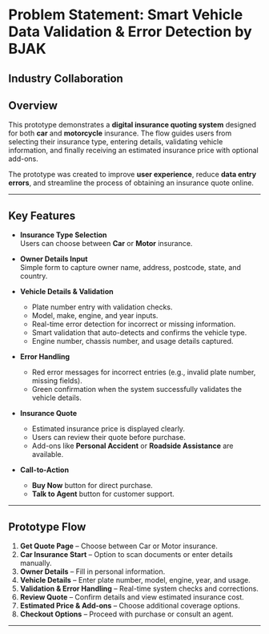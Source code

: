 # Problem Statement: Smart Vehicle Data Validation & Error Detection by BJAK 
## Industry Collaboration

## Overview
This prototype demonstrates a **digital insurance quoting system** designed for both **car** and **motorcycle** insurance. The flow guides users from selecting their insurance type, entering details, validating vehicle information, and finally receiving an estimated insurance price with optional add-ons.  

The prototype was created to improve **user experience**, reduce **data entry errors**, and streamline the process of obtaining an insurance quote online.

---

## Key Features
- **Insurance Type Selection**  
  Users can choose between **Car** or **Motor** insurance.  

- **Owner Details Input**  
  Simple form to capture owner name, address, postcode, state, and country.  

- **Vehicle Details & Validation**  
  - Plate number entry with validation checks.  
  - Model, make, engine, and year inputs.  
  - Real-time error detection for incorrect or missing information.  
  - Smart validation that auto-detects and confirms the vehicle type.  
  - Engine number, chassis number, and usage details captured.  

- **Error Handling**  
  - Red error messages for incorrect entries (e.g., invalid plate number, missing fields).  
  - Green confirmation when the system successfully validates the vehicle details.  

- **Insurance Quote**  
  - Estimated insurance price is displayed clearly.  
  - Users can review their quote before purchase.  
  - Add-ons like **Personal Accident** or **Roadside Assistance** are available.  

- **Call-to-Action**  
  - **Buy Now** button for direct purchase.  
  - **Talk to Agent** button for customer support.  

---

## Prototype Flow
1. **Get Quote Page** – Choose between Car or Motor insurance.  
2. **Car Insurance Start** – Option to scan documents or enter details manually.  
3. **Owner Details** – Fill in personal information.  
4. **Vehicle Details** – Enter plate number, model, engine, year, and usage.  
5. **Validation & Error Handling** – Real-time system checks and corrections.  
6. **Review Quote** – Confirm details and view estimated insurance cost.  
7. **Estimated Price & Add-ons** – Choose additional coverage options.  
8. **Checkout Options** – Proceed with purchase or consult an agent.  

---
